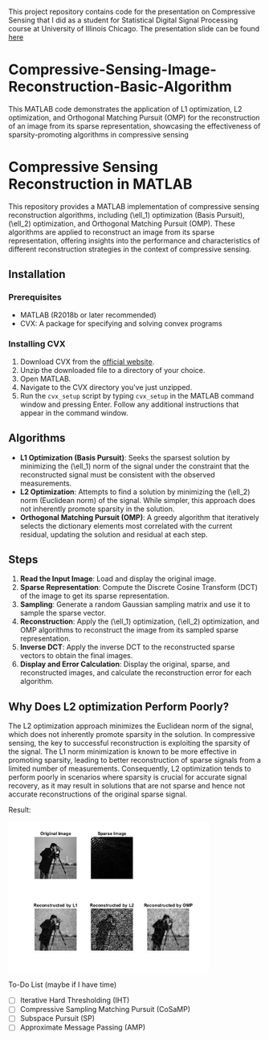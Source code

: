 This project repository contains code for the presentation on Compressive Sensing that I did as a student for Statistical Digital Signal Processing course at University of Illinois Chicago. The presentation slide can be found [here](https://asnsams.github.io/Academic-Projects.html)

# Compressive-Sensing-Image-Reconstruction-Basic-Algorithm
This MATLAB code demonstrates the application of L1 optimization, L2 optimization, and Orthogonal Matching Pursuit (OMP) for the reconstruction of an image from its sparse representation, showcasing the effectiveness of sparsity-promoting algorithms in compressive sensing

# Compressive Sensing Reconstruction in MATLAB

This repository provides a MATLAB implementation of compressive sensing reconstruction algorithms, including \(\ell_1\) optimization (Basis Pursuit), \(\ell_2\) optimization, and Orthogonal Matching Pursuit (OMP). These algorithms are applied to reconstruct an image from its sparse representation, offering insights into the performance and characteristics of different reconstruction strategies in the context of compressive sensing.

## Installation

### Prerequisites
- MATLAB (R2018b or later recommended)
- CVX: A package for specifying and solving convex programs

### Installing CVX
1. Download CVX from the [official website](http://cvxr.com/cvx/download/).
2. Unzip the downloaded file to a directory of your choice.
3. Open MATLAB.
4. Navigate to the CVX directory you've just unzipped.
5. Run the `cvx_setup` script by typing `cvx_setup` in the MATLAB command window and pressing Enter. Follow any additional instructions that appear in the command window.

## Algorithms

- **L1 Optimization (Basis Pursuit)**: Seeks the sparsest solution by minimizing the \(\ell_1\) norm of the signal under the constraint that the reconstructed signal must be consistent with the observed measurements.
- **L2 Optimization**: Attempts to find a solution by minimizing the \(\ell_2\) norm (Euclidean norm) of the signal. While simpler, this approach does not inherently promote sparsity in the solution.
- **Orthogonal Matching Pursuit (OMP)**: A greedy algorithm that iteratively selects the dictionary elements most correlated with the current residual, updating the solution and residual at each step.

## Steps

1. **Read the Input Image**: Load and display the original image.
2. **Sparse Representation**: Compute the Discrete Cosine Transform (DCT) of the image to get its sparse representation.
3. **Sampling**: Generate a random Gaussian sampling matrix and use it to sample the sparse vector.
4. **Reconstruction**: Apply the \(\ell_1\) optimization, \(\ell_2\) optimization, and OMP algorithms to reconstruct the image from its sampled sparse representation.
5. **Inverse DCT**: Apply the inverse DCT to the reconstructed sparse vectors to obtain the final images.
6. **Display and Error Calculation**: Display the original, sparse, and reconstructed images, and calculate the reconstruction error for each algorithm.

## Why Does L2 optimization Perform Poorly?

The L2 optimization approach minimizes the Euclidean norm of the signal, which does not inherently promote sparsity in the solution. In compressive sensing, the key to successful reconstruction is exploiting the sparsity of the signal. The L1 norm minimization is known to be more effective in promoting sparsity, leading to better reconstruction of sparse signals from a limited number of measurements. Consequently, L2 optimization tends to perform poorly in scenarios where sparsity is crucial for accurate signal recovery, as it may result in solutions that are not sparse and hence not accurate reconstructions of the original sparse signal.

Result:
<p float="left">
  <img src="Result.jpg" width="400" /> 
</p>


To-Do List (maybe if I have time) 
- [ ] Iterative Hard Thresholding (IHT)
- [ ] Compressive Sampling Matching Pursuit (CoSaMP)
- [ ] Subspace Pursuit (SP)
- [ ] Approximate Message Passing (AMP)
    <!--
- [ ] Fast Iterative Shrinkage-Thresholding Algorithm (FISTA)
- [ ] Total Variation Minimization
- [ ] Adaptive Outlier Pursuit
- [ ] Bayesian Compressive Sensing -->

